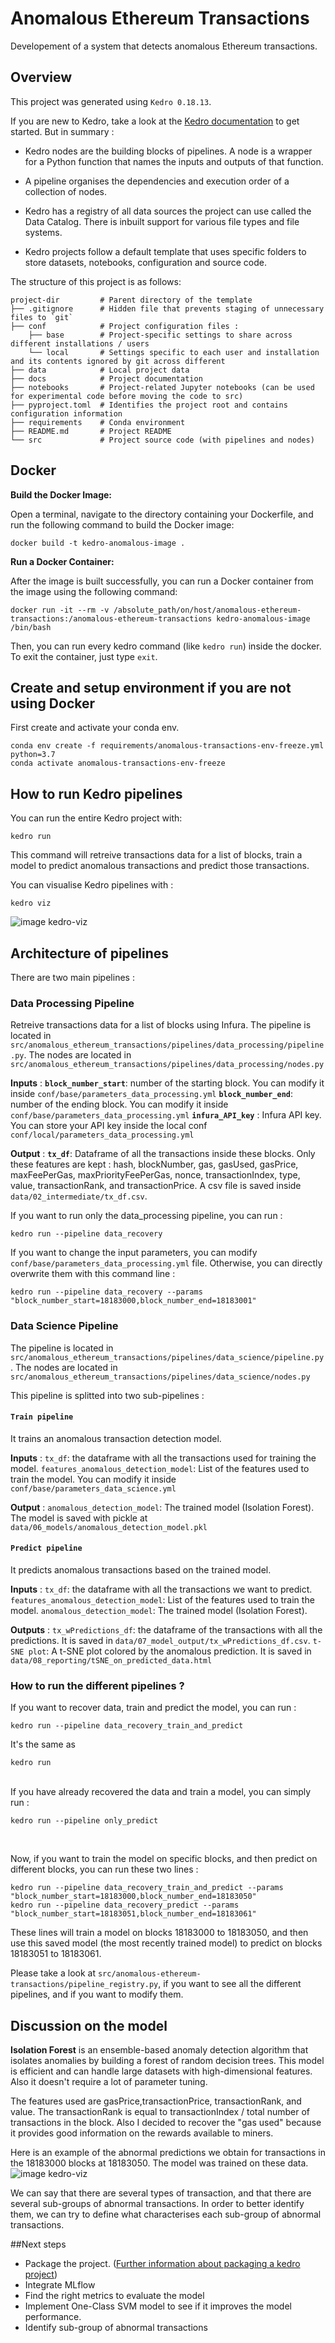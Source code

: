 # Anomalous Ethereum Transactions

Developement of a system that detects anomalous Ethereum transactions.

## Overview

This project was generated using `Kedro 0.18.13`.

If you are new to Kedro, take a look at the [Kedro documentation](https://kedro.readthedocs.io) to get started. But in summary :

* Kedro nodes are the building blocks of pipelines. A node is a wrapper for a Python function that names the inputs and outputs of that function.

* A pipeline organises the dependencies and execution order of a collection of nodes.

* Kedro has a registry of all data sources the project can use called the Data Catalog. There is inbuilt support for various file types and file systems.

* Kedro projects follow a default template that uses specific folders to store datasets, notebooks, configuration and source code.

The structure of this project is as follows:

    project-dir         # Parent directory of the template
    ├── .gitignore      # Hidden file that prevents staging of unnecessary files to `git`
    ├── conf            # Project configuration files :
        ├── base        # Project-specific settings to share across different installations / users
        └── local       # Settings specific to each user and installation and its contents ignored by git across different
    ├── data            # Local project data
    ├── docs            # Project documentation
    ├── notebooks       # Project-related Jupyter notebooks (can be used for experimental code before moving the code to src)
    ├── pyproject.toml  # Identifies the project root and contains configuration information
    ├── requirements    # Conda environment
    ├── README.md       # Project README
    └── src             # Project source code (with pipelines and nodes)
    

## Docker

**Build the Docker Image:**

Open a terminal, navigate to the directory containing your Dockerfile, and run the following command to build the Docker image:

```
docker build -t kedro-anomalous-image .
```

**Run a Docker Container:**

After the image is built successfully, you can run a Docker container from the image using the following command:

```
docker run -it --rm -v /absolute_path/on/host/anomalous-ethereum-transactions:/anomalous-ethereum-transactions kedro-anomalous-image /bin/bash
```

Then, you can run every kedro command (like `kedro run`) inside the docker.
To exit the container, just type `exit`.


## Create and setup environment if you are not using Docker

First create and activate your conda env.
```
conda env create -f requirements/anomalous-transactions-env-freeze.yml python=3.7
conda activate anomalous-transactions-env-freeze
```

## How to run Kedro pipelines

You can run the entire Kedro project with:

```
kedro run
```

This command will retreive transactions data for a list of blocks, train a model to predict anomalous transactions and predict those transactions.

You can visualise Kedro pipelines with :
```
kedro viz
```

![image kedro-viz](README_image_viz.png "Visualisation of pipelines and nodes")

## Architecture of pipelines

There are two main pipelines :

### Data Processing Pipeline
Retreive transactions data for a list of blocks using Infura.
The pipeline is located in `src/anomalous_ethereum_transactions/pipelines/data_processing/pipeline.py`.
The nodes are located in `src/anomalous_ethereum_transactions/pipelines/data_processing/nodes.py`


**Inputs** : 
**`block_number_start`**: number of the starting block. You can modify it inside `conf/base/parameters_data_processing.yml`
**`block_number_end`**: number of the ending block. You can modify it inside `conf/base/parameters_data_processing.yml`
**`infura_API_key`** : Infura API key. You can store your API key inside the local conf `conf/local/parameters_data_processing.yml`

**Output** : 
**`tx_df`**: Dataframe of all the transactions inside these blocks. Only these features are kept :  hash, blockNumber, gas, gasUsed, gasPrice, maxFeePerGas, maxPriorityFeePerGas, nonce, transactionIndex, type, value, transactionRank, and transactionPrice. A csv file is saved inside `data/02_intermediate/tx_df.csv`.
    
If you want to run only the data_processing pipeline, you can run :
```
kedro run --pipeline data_recovery
```
If you want to change the input parameters, you can modify `conf/base/parameters_data_processing.yml` file. Otherwise, you can directly overwrite them with this command line :
```
kedro run --pipeline data_recovery --params "block_number_start=18183000,block_number_end=18183001"
```

### Data Science Pipeline

The pipeline is located in `src/anomalous_ethereum_transactions/pipelines/data_science/pipeline.py`.
The nodes are located in `src/anomalous_ethereum_transactions/pipelines/data_science/nodes.py`

This pipeline is splitted into two sub-pipelines :

#### `Train pipeline`
It trains an anomalous transaction detection model.

**Inputs** : 
`tx_df`: the dataframe with all the transactions used for training the model.
`features_anomalous_detection_model`: List of the features used to train the model. You can modify it inside `conf/base/parameters_data_science.yml`

**Output** : 
`anomalous_detection_model`: The trained model (Isolation Forest). The model is saved with pickle at `data/06_models/anomalous_detection_model.pkl `


#### `Predict pipeline`
It predicts anomalous transactions based on the trained model.

**Inputs** : 
`tx_df`: the dataframe with all the transactions we want to predict.
`features_anomalous_detection_model`: List of the features used to train the model.
`anomalous_detection_model`: The trained model (Isolation Forest).

**Outputs** : 
`tx_wPredictions_df`: the dataframe of the transactions with all the predictions. It is saved in `data/07_model_output/tx_wPredictions_df.csv`.
`t-SNE plot`: A t-SNE plot colored by the anomalous prediction. It is saved in `data/08_reporting/tSNE_on_predicted_data.html`

### How to run the different pipelines ?

If you want to recover data, train and predict the model, you can run :
```
kedro run --pipeline data_recovery_train_and_predict
```
It's the same as 
```
kedro run
```
<br/>
If you have already recovered the data and train a model, you can simply run :

```
kedro run --pipeline only_predict
```

<br/>

Now, if you want to train the model on specific blocks, and then predict on different blocks, you can run these two lines :

```
kedro run --pipeline data_recovery_train_and_predict --params "block_number_start=18183000,block_number_end=18183050"
kedro run --pipeline data_recovery_predict --params "block_number_start=18183051,block_number_end=18183061"
```
These lines will train a model on blocks 18183000 to 18183050, and then use this saved model (the most recently trained model) to predict on blocks 18183051 to 18183061. 

Please take a look at `src/anomalous-ethereum-transactions/pipeline_registry.py`, if you want to see all the different pipelines, and if you want to modify them.

## Discussion on the model

**Isolation Forest** is an ensemble-based anomaly detection algorithm that isolates anomalies by building a forest of random decision trees. This model is efficient and can handle large datasets with high-dimensional features. Also it doesn't require a lot of parameter tuning.

The features used are gasPrice,transactionPrice, transactionRank, and value. The transactionRank is equal to transactionIndex / total number of transactions in the block. 
Also I decided to recover the "gas used" because it provides good information on the rewards available to miners.

Here is an example of the abnormal predictions we obtain for transactions in the 18183000 blocks at 18183050. The model was trained on these data. 
![image kedro-viz](README_image_tSNE_on_predicted_data.png "Visualisation of pipelines and nodes")

We can say that there are several types of transaction, and that there are several sub-groups of abnormal transactions. In order to better identify them, we can try to define what characterises each sub-group of abnormal transactions.

##Next steps

* Package the project. ([Further information about packaging a kedro project](https://kedro.readthedocs.io/en/stable/tutorial/package_a_project.html))
* Integrate MLflow
* Find the right metrics to evaluate the model
* Implement One-Class SVM model to see if it improves the model performance.
* Identify sub-group of abnormal transactions


